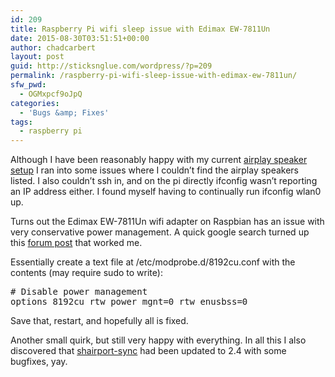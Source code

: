 ```yaml
---
id: 209
title: Raspberry Pi wifi sleep issue with Edimax EW-7811Un
date: 2015-08-30T03:51:51+00:00
author: chadcarbert
layout: post
guid: http://sticksnglue.com/wordpress/?p=209
permalink: /raspberry-pi-wifi-sleep-issue-with-edimax-ew-7811un/
sfw_pwd:
  - OGMxpcf9oJpQ
categories:
  - 'Bugs &amp; Fixes'
tags:
  - raspberry pi
---
```

Although I have been reasonably happy with my current [airplay speaker setup](http://sticksnglue.com/finally-airplay-speakers/) I ran into some issues where I couldn&#8217;t find the airplay speakers listed. I also couldn&#8217;t <span class="lang:sh decode:true crayon-inline">ssh</span> in, and on the pi directly <span class="lang:sh decode:true crayon-inline">ifconfig</span> wasn&#8217;t reporting an IP address either. I found myself having to continually run <span class="lang:sh decode:true crayon-inline">ifconfig wlan0 up</span>.

Turns out the Edimax EW-7811Un wifi adapter on Raspbian has an issue with very conservative power management. A quick google search turned up this [forum post](https://www.raspberrypi.org/forums/viewtopic.php?t=61665) that worked me.

Essentially create a text file at <span class="lang:default decode:true crayon-inline">/etc/modprobe.d/8192cu.conf</span> with the contents (may require sudo to write):

<pre class="lang:default decode:true "># Disable power management
options 8192cu rtw_power_mgnt=0 rtw_enusbss=0</pre>

Save that, restart, and hopefully all is fixed.

Another small quirk, but still very happy with everything. In all this I also discovered that [shairport-sync](https://github.com/mikebrady/shairport-sync) had been updated to 2.4 with some bugfixes, yay.